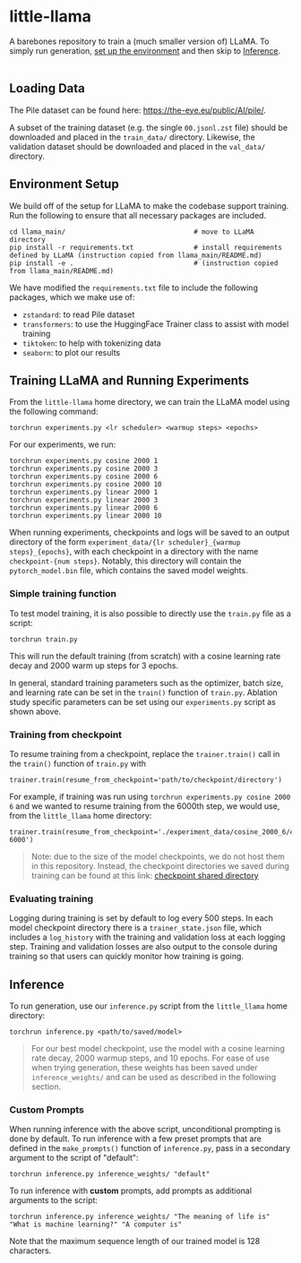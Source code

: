 # little-llama
A barebones repository to train a (much smaller version of) LLaMA. To simply run generation, [set up the environment](https://github.com/hannahyklee/little-llama/#environment-setup) and then skip to [Inference](https://github.com/hannahyklee/little-llama/#inference).
<br/><br/>
## Loading Data
The Pile dataset can be found here: https://the-eye.eu/public/AI/pile/.

A subset of the training dataset (e.g. the single ``00.jsonl.zst`` file) should be downloaded and placed in the ``train_data/`` directory. Likewise, the validation dataset should be downloaded and placed in the ``val_data/`` directory.

## Environment Setup
We build off of the setup for LLaMA to make the codebase support training. Run the following to ensure that all necessary packages are included.
```
cd llama_main/                                # move to LLaMA directory
pip install -r requirements.txt               # install requirements defined by LLaMA (instruction copied from llama_main/README.md)
pip install -e .                              # (instruction copied from llama_main/README.md)            
```
We have modified the `requirements.txt` file to include the following packages, which we make use of:
- `zstandard`: to read Pile dataset
- `transformers`: to use the HuggingFace Trainer class to assist with model training
- `tiktoken`: to help with tokenizing data
- `seaborn`: to plot our results

## Training LLaMA and Running Experiments

From the ``little-llama`` home directory, we can train the LLaMA model using the following command:
```
torchrun experiments.py <lr scheduler> <warmup steps> <epochs>
```

For our experiments, we run:
```
torchrun experiments.py cosine 2000 1
torchrun experiments.py cosine 2000 3
torchrun experiments.py cosine 2000 6
torchrun experiments.py cosine 2000 10
torchrun experiments.py linear 2000 1
torchrun experiments.py linear 2000 3
torchrun experiments.py linear 2000 6
torchrun experiments.py linear 2000 10
```
When running experiments, checkpoints and logs will be saved to an output directory of the form `experiment_data/{lr scheduler}_{warmup steps}_{epochs}`, with each checkpoint in a directory with the name `checkpoint-{num steps}`. Notably, this directory will contain the `pytorch_model.bin` file, which contains the saved model weights.


### Simple training function

To test model training, it is also possible to directly use the `train.py` file as a script:
```
torchrun train.py
```
This will run the default training (from scratch) with a cosine learning rate decay and 2000 warm up steps for 3 epochs. 

In general, standard training parameters such as the optimizer, batch size, and learning rate can be set in the `train()` function of `train.py`. Ablation study specific parameters can be set using our `experiments.py` script as shown above.


### Training from checkpoint
To resume training from a checkpoint, replace the `trainer.train()` call in the `train()` function of `train.py` with 
```
trainer.train(resume_from_checkpoint='path/to/checkpoint/directory')
```
For example, if training was run using `torchrun experiments.py cosine 2000 6` and we wanted to resume training from the 6000th step, we would use, from the `little_llama` home directory:
```
trainer.train(resume_from_checkpoint='./experiment_data/cosine_2000_6/checkpoint-6000')
```
> Note: due to the size of the model checkpoints, we do not host them in this repository. Instead, the checkpoint directories we saved during training can be found at this link: [checkpoint shared directory](https://drive.google.com/drive/folders/1Dt9gPWXhsGRfL0b_KShr5terCZezaPPx?usp=sharing)  


### Evaluating training
Logging during training is set by default to log every 500 steps. In each model checkpoint directory there is a `trainer_state.json` file, which includes a `log_history` with the training and validation loss at each logging step. Training and validation losses are also output to the console during training so that users can quickly monitor how training is going.  


## Inference

To run generation, use our `inference.py` script from the `little_llama` home directory:
```
torchrun inference.py <path/to/saved/model>
```

> For our best model checkpoint, use the model with a cosine learning rate decay, 2000 warmup steps, and 10 epochs. For ease of use when trying generation, these weights has been saved under `inference_weights/` and can be used as described in the following section.


### Custom Prompts

When running inference with the above script, unconditional prompting is done by default. To run inference with a few preset prompts that are defined in the `make_prompts()` function of `inference.py`, pass in a secondary argument to the script of "default":
```
torchrun inference.py inference_weights/ "default" 
```

To run inference with **custom** prompts, add prompts as additional arguments to the script:
```
torchrun inference.py inference_weights/ "The meaning of life is" "What is machine learning?" "A computer is"
```
Note that the maximum sequence length of our trained model is 128 characters.

